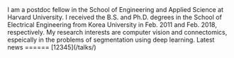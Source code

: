 <!--
---
permalink: /
title: "About me"
excerpt: "About me"
author_profile: true
redirect_from: 
  - /about/
  - /about.html
---
--!>

I am a postdoc fellow in the School of Engineering and Applied Science at Harvard University. I received the B.S. and Ph.D. degrees in the School of Electrical Engineering from Korea University in Feb. 2011 and Feb. 2018, respectively. My research interests are computer vision and connectomics, espeically in the problems of segmentation using deep learning.

Latest news
======

[12345](/talks/)
